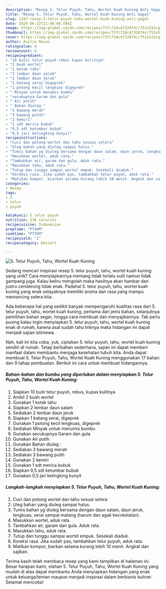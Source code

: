 ```yaml
---
description: "Resep 5. Telur Puyuh, Tahu, Wortel Kuah Kuning Anti Gagal"
title: "Resep 5. Telur Puyuh, Tahu, Wortel Kuah Kuning Anti Gagal"
slug: 1287-resep-5-telur-puyuh-tahu-wortel-kuah-kuning-anti-gagal
date: 2020-06-22T21:48:04.594Z
image: https://img-global.cpcdn.com/recipes/73fc718c4732874c/751x532cq70/5-telur-puyuh-tahu-wortel-kuah-kuning-foto-resep-utama.jpg
thumbnail: https://img-global.cpcdn.com/recipes/73fc718c4732874c/751x532cq70/5-telur-puyuh-tahu-wortel-kuah-kuning-foto-resep-utama.jpg
cover: https://img-global.cpcdn.com/recipes/73fc718c4732874c/751x532cq70/5-telur-puyuh-tahu-wortel-kuah-kuning-foto-resep-utama.jpg
author: Austin Mason
ratingvalue: 4
reviewcount: 6
recipeingredient:
- "10 butir telur puyuh rebus kupas kulitnya"
- "2 buah wortel"
- "1 kotak tahu"
- "2 lembar daun salam"
- "2 lembar daun jeruk"
- "1 batang serai digeprek"
- "1 potong kecil lengkuas digeprek"
- " Minyak untuk menumis bumbu"
- "secukupnya Garam dan gula"
- " Air putih"
- " Bahan diuleg "
- "3 bawang merah"
- "3 bawang putih"
- "2 kemiri"
- "1 sdt merica bubuk"
- "0,5 sdt ketumbar bubuk"
- "0,5 jari kelingking kunyit"
recipeinstructions:
- "Cuci dan potong wortel dan tahu sesuai selera"
- "Uleg bahan yang diuleg sampai halus."
- "Tumis bahan yg diuleg bersama dengan daun salam, daun jeruk, lengkuas, serai sampai matang (harum dan agak kecokelatan)."
- "Masukkan wortel, aduk rata."
- "Tambahkan air, garam dan gula. Aduk rata."
- "Masukkan tahu, aduk rata."
- "Tutup dan tunggu sampai wortel empuk. Sesekali diaduk."
- "Koreksi rasa. Jika sudah pas, tambahkan telur puyuh, aduk rata."
- "Matikan kompor, biarkan selama kurang lebih 10 menit. Angkat dan sajikan."
categories:
- Resep
tags:
- 5
- telur
- puyuh

katakunci: 5 telur puyuh 
nutrition: 136 calories
recipecuisine: Indonesian
preptime: "PT40M"
cooktime: "PT35M"
recipeyield: "2"
recipecategory: Dessert

---
```



![5. Telur Puyuh, Tahu, Wortel Kuah Kuning](https://img-global.cpcdn.com/recipes/73fc718c4732874c/751x532cq70/5-telur-puyuh-tahu-wortel-kuah-kuning-foto-resep-utama.jpg)

Sedang mencari inspirasi resep 5. telur puyuh, tahu, wortel kuah kuning yang unik? Cara menyiapkannya memang tidak terlalu sulit namun tidak gampang juga. Kalau keliru mengolah maka hasilnya akan hambar dan justru cenderung tidak enak. Padahal 5. telur puyuh, tahu, wortel kuah kuning yang enak selayaknya memiliki aroma dan rasa yang mampu memancing selera kita.

Ada beberapa hal yang sedikit banyak mempengaruhi kualitas rasa dari 5. telur puyuh, tahu, wortel kuah kuning, pertama dari jenis bahan, selanjutnya pemilihan bahan segar, hingga cara membuat dan menyajikannya. Tak perlu pusing kalau ingin menyiapkan 5. telur puyuh, tahu, wortel kuah kuning enak di rumah, karena asal sudah tahu triknya maka hidangan ini dapat menjadi sajian istimewa.




Nah, kali ini kita coba, yuk, ciptakan 5. telur puyuh, tahu, wortel kuah kuning sendiri di rumah. Tetap berbahan sederhana, sajian ini dapat memberi manfaat dalam membantu menjaga kesehatan tubuh kita. Anda dapat membuat 5. Telur Puyuh, Tahu, Wortel Kuah Kuning menggunakan 17 bahan dan 9 tahap pembuatan. Berikut ini cara untuk membuat hidangannya.

<!--inarticleads1-->

##### Bahan-bahan dan bumbu yang diperlukan dalam menyiapkan 5. Telur Puyuh, Tahu, Wortel Kuah Kuning:

1. Siapkan 10 butir telur puyuh, rebus, kupas kulitnya
1. Ambil 2 buah wortel
1. Gunakan 1 kotak tahu
1. Siapkan 2 lembar daun salam
1. Sediakan 2 lembar daun jeruk
1. Siapkan 1 batang serai, digeprek
1. Gunakan 1 potong kecil lengkuas, digeprek
1. Sediakan  Minyak untuk menumis bumbu
1. Gunakan secukupnya Garam dan gula
1. Gunakan  Air putih
1. Gunakan  Bahan diuleg :
1. Sediakan 3 bawang merah
1. Sediakan 3 bawang putih
1. Gunakan 2 kemiri
1. Gunakan 1 sdt merica bubuk
1. Siapkan 0,5 sdt ketumbar bubuk
1. Gunakan 0,5 jari kelingking kunyit




<!--inarticleads2-->

##### Langkah-langkah menyiapkan 5. Telur Puyuh, Tahu, Wortel Kuah Kuning:

1. Cuci dan potong wortel dan tahu sesuai selera
1. Uleg bahan yang diuleg sampai halus.
1. Tumis bahan yg diuleg bersama dengan daun salam, daun jeruk, lengkuas, serai sampai matang (harum dan agak kecokelatan).
1. Masukkan wortel, aduk rata.
1. Tambahkan air, garam dan gula. Aduk rata.
1. Masukkan tahu, aduk rata.
1. Tutup dan tunggu sampai wortel empuk. Sesekali diaduk.
1. Koreksi rasa. Jika sudah pas, tambahkan telur puyuh, aduk rata.
1. Matikan kompor, biarkan selama kurang lebih 10 menit. Angkat dan sajikan.




Terima kasih telah membaca resep yang kami tampilkan di halaman ini. Besar harapan kami, olahan 5. Telur Puyuh, Tahu, Wortel Kuah Kuning yang mudah di atas dapat membantu Anda menyiapkan hidangan yang enak untuk keluarga/teman maupun menjadi inspirasi dalam berbisnis kuliner. Selamat mencoba!
